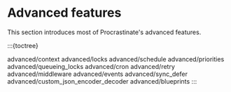 # Advanced features

This section introduces most of Procrastinate's advanced features.

:::{toctree}

advanced/context
advanced/locks
advanced/schedule
advanced/priorities
advanced/queueing_locks
advanced/cron
advanced/retry
advanced/middleware
advanced/events
advanced/sync_defer
advanced/custom_json_encoder_decoder
advanced/blueprints
:::
